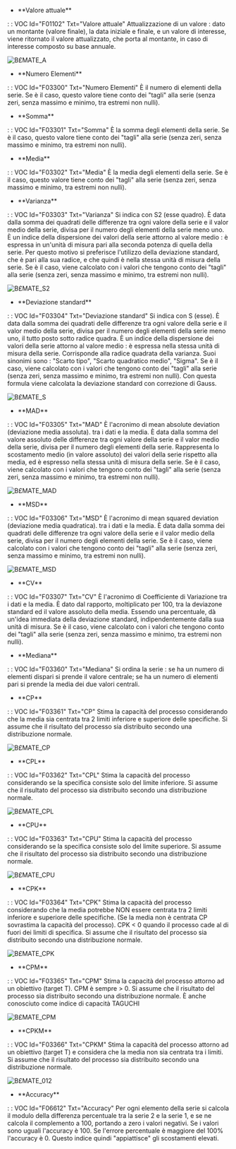 - \*\*Valore attuale\*\*

 :  : VOC Id="F01102" Txt="Valore attuale"
Attualizzazione di un valore :  dato un montante (valore finale), la data iniziale e finale, e un valore di interesse, viene ritornato il valore attualizzato, che porta al montante, in caso di interesse composto su base annuale.

![B£MATE_A](http://localhost:3000/immagini/MBDOC_VOC-B£MATE_GLO/BXMATE_A.png)
- \*\*Numero Elementi\*\*

 :  : VOC Id="F03300" Txt="Numero Elementi"
È il  numero di elementi della serie. Se è il caso, questo valore tiene conto dei "tagli" alla serie (senza zeri, senza massimo e minimo, tra estremi non nulli).


- \*\*Somma\*\*

 :  : VOC Id="F03301" Txt="Somma"
È la somma degli elementi della serie. Se è il caso, questo valore tiene conto dei "tagli" alla serie (senza zeri, senza massimo e minimo, tra estremi non nulli).


- \*\*Media\*\*

 :  : VOC Id="F03302" Txt="Media"
È la media degli elementi della serie. Se è il caso, questo valore tiene conto dei "tagli" alla serie (senza zeri, senza massimo e minimo, tra estremi non nulli).


- \*\*Varianza\*\*

 :  : VOC Id="F03303" Txt="Varianza"
Si indica con S2 (esse quadro).
È data dalla somma dei quadrati delle differenze tra ogni valore della serie e il valor medio della serie, divisa per il numero degli elementi della serie meno uno. È un indice della dispersione dei valori della serie attorno al valore medio :  è espressa in un'unità di misura pari alla seconda potenza di quella della serie. Per questo motivo si preferisce l'utilizzo della deviazione standard, che è pari alla sua radice, e che quindi è nella stessa unità di misura della serie. Se è il caso, viene calcolato con i valori che tengono conto dei "tagli" alla serie (senza zeri, senza massimo e minimo, tra estremi non nulli).

![B£MATE_S2](http://localhost:3000/immagini/MBDOC_VOC-B£MATE_GLO/BXMATE_S2.png)

- \*\*Deviazione standard\*\*

 :  : VOC Id="F03304" Txt="Deviazione standard"
Si indica con S (esse).
È data dalla somma dei quadrati delle differenze tra ogni valore della serie e il valor medio della serie, divisa per il numero degli elementi della serie meno uno, il tutto posto sotto radice quadra. È un indice della dispersione dei valori della serie attorno al valore medio :  è espressa nella stessa unità di misura della serie. Corrisponde alla radice quadrata della varianza. Suoi sinonimi sono :  "Scarto tipo", "Scarto quadratico medio", "Sigma". Se è il caso, viene calcolato con i valori che tengono conto dei "tagli" alla serie (senza zeri, senza massimo e minimo, tra estremi non nulli).
Con questa formula viene calcolata la deviazione standard con correzione di Gauss.

![B£MATE_S](http://localhost:3000/immagini/MBDOC_VOC-B£MATE_GLO/BXMATE_S.png)

- \*\*MAD\*\*

 :  : VOC Id="F03305" Txt="MAD"
È l'acronimo di mean absolute deviation (deviazione media assoluta).   tra i dati e la media. È data dalla somma del valore assoluto delle differenze tra ogni valore della serie e il valor medio della serie, divisa per il numero degli elementi della serie. Rappresenta lo scostamento medio (in valore assoluto) dei valori della serie rispetto alla media, ed è espresso nella stessa unità di misura della serie. Se è il caso, viene calcolato con i valori che tengono conto dei "tagli" alla serie (senza zeri, senza massimo e minimo, tra estremi non nulli).

![B£MATE_MAD](http://localhost:3000/immagini/MBDOC_VOC-B£MATE_GLO/BXMATE_MAD.png)

- \*\*MSD\*\*

 :  : VOC Id="F03306" Txt="MSD"
È l'acronimo di mean squared deviation (deviazione media quadratica).  tra i dati e la media. È data dalla somma dei quadrati delle differenze tra ogni valore della serie e il valor medio della serie, divisa per il numero degli elementi della serie. Se è il caso, viene calcolato con i valori che tengono conto dei "tagli" alla serie (senza zeri, senza massimo e minimo, tra estremi non nulli).

![B£MATE_MSD](http://localhost:3000/immagini/MBDOC_VOC-B£MATE_GLO/BXMATE_MSD.png)

- \*\*CV\*\*

 :  : VOC Id="F03307" Txt="CV"
È l'acronimo di Coefficiente di Variazione tra i dati e la media. È dato dal rapporto, moltiplicato per 100, tra la deviazone standard ed il valore assoluto della media. Essendo una percentuale, dà un'idea immediata della deviazione standard, indipendentemente dalla sua unità di misura.
Se è il caso, viene calcolato con i valori che tengono conto dei "tagli" alla serie (senza zeri, senza massimo e minimo, tra estremi non nulli).


- \*\*Mediana\*\*

 :  : VOC Id="F03360" Txt="Mediana"
Si ordina la serie :  se ha un numero di elementi dispari si prende il valore centrale; se ha un numero di elementi pari si prende la media dei due valori centrali.


- \*\*CP\*\*

 :  : VOC Id="F03361" Txt="CP"
Stima la capacità del processo considerando che la media sia centrata tra 2 limiti inferiore e superiore delle specifiche. Si assume che il risultato del processo sia distribuito secondo una distribuzione normale.

![B£MATE_CP](http://localhost:3000/immagini/MBDOC_VOC-B£MATE_GLO/BXMATE_CP.png)

- \*\*CPL\*\*

 :  : VOC Id="F03362" Txt="CPL"
Stima la capacità del processo considerando se la specifica consiste solo del limite inferiore. Si assume che il risultato del processo sia distribuito secondo una distribuzione normale.

![B£MATE_CPL](http://localhost:3000/immagini/MBDOC_VOC-B£MATE_GLO/BXMATE_CPL.png)

- \*\*CPU\*\*

 :  : VOC Id="F03363" Txt="CPU"
Stima la capacità del processo considerando se la specifica consiste solo del limite superiore. Si assume che il risultato del processo sia distribuito secondo una distribuzione normale.

![B£MATE_CPU](http://localhost:3000/immagini/MBDOC_VOC-B£MATE_GLO/BXMATE_CPU.png)

- \*\*CPK\*\*

 :  : VOC Id="F03364" Txt="CPK"
Stima la capacità del processo considerando che la media potrebbe NON essere centrata tra 2 limiti inferiore e superiore delle specifiche. (Se la media non è centrata CP sovrastima la capacità del processo). CPK < 0 quando il processo cade al di fuori dei limiti di specifica. Si assume che il risultato del processo sia distribuito secondo una distribuzione normale.

![B£MATE_CPK](http://localhost:3000/immagini/MBDOC_VOC-B£MATE_GLO/BXMATE_CPK.png)

- \*\*CPM\*\*

 :  : VOC Id="F03365" Txt="CPM"
Stima la capacità del processo attorno ad un obiettivo (target T). CPM è sempre > 0. Si assume che il risultato del processo sia distribuito secondo una distribuzione normale. È anche conosciuto come indice di capacità TAGUCHI

![B£MATE_CPM](http://localhost:3000/immagini/MBDOC_VOC-B£MATE_GLO/BXMATE_CPM.png)

- \*\*CPKM\*\*

 :  : VOC Id="F03366" Txt="CPKM"
Stima la capacità del processo attorno ad un obiettivo (target T) e considera che la media non sia centrata tra i limiti. Si assume che il risultato del processo sia distribuito secondo una distribuzione normale.

![B£MATE_012](http://localhost:3000/immagini/MBDOC_VOC-B£MATE_GLO/BXMATE_012.png)

- \*\*Accuracy\*\*

 :  : VOC Id="F06612" Txt="Accuracy"
Per ogni elemento della serie si calcola il modulo della differenza percentuale tra la serie 2 e la serie 1, e se ne calcola il complemento a 100, portando a zero i valori negativi.
Se i valori sono uguali l'accuracy è 100. Se l'errore percentuale è maggiore del 100% l'accuracy è 0. Questo indice quindi "appiattisce" gli scostamenti elevati.
